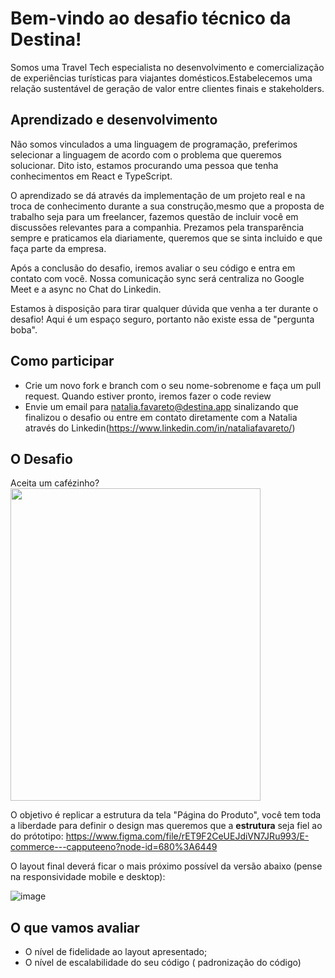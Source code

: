 # Bem-vindo ao desafio técnico da Destina!

Somos uma Travel Tech especialista no desenvolvimento e comercialização de experiências turísticas para viajantes domésticos.Estabelecemos uma relação sustentável de geração de valor entre clientes finais e stakeholders.

## Aprendizado e desenvolvimento
Não somos vinculados a uma linguagem de programação, preferimos selecionar a linguagem de acordo com o problema que queremos solucionar. Dito isto, estamos procurando uma pessoa que tenha conhecimentos em React e TypeScript.

O aprendizado se dá através da implementação de um projeto real  e na troca de conhecimento durante a sua construção,mesmo que a proposta de trabalho seja para um freelancer, fazemos questão de incluir você em discussões relevantes para a companhia. Prezamos pela transparência sempre e praticamos ela diariamente, queremos que se sinta incluido e que faça parte da empresa.

Após a conclusão do desafio, iremos avaliar o seu código e entra em contato com você. Nossa comunicação sync será centraliza no Google Meet e a async no Chat do Linkedin.

Estamos à disposição para tirar qualquer dúvida que venha a ter durante o desafio! Aqui é um espaço seguro, portanto não existe essa de "pergunta boba".

## Como participar
* Crie um novo fork e branch com o seu nome-sobrenome e faça um pull request. Quando estiver pronto, iremos fazer o code review
* Envie um email para natalia.favareto@destina.app sinalizando que finalizou o desafio ou entre em contato diretamente com a Natalia através do Linkedin(https://www.linkedin.com/in/nataliafavareto/)

## O Desafio
Aceita um cafézinho? 
<br>
<img src="https://imageproxy.ifunny.co/crop:x-20,resize:640x,quality:90x75/images/3b01ff263a8d9f6eb5c4fdbc732c20612aba70a8c212d38be1e20810149c629a_1.jpg"  width="400" height="500">
<br>

O objetivo é replicar a estrutura da tela "Página do Produto", você tem toda a liberdade para definir o design mas queremos que a **estrutura** seja fiel ao do prótotipo: https://www.figma.com/file/rET9F2CeUEJdiVN7JRu993/E-commerce---capputeeno?node-id=680%3A6449

O layout final deverá ficar o mais próximo possível da versão abaixo (pense na responsividade mobile e desktop):

![image](https://user-images.githubusercontent.com/36651634/186029430-33530c06-c171-479b-b6fd-59df28aa1ef4.png)


## O que vamos avaliar
- O nível de fidelidade ao layout apresentado;
- O nível de escalabilidade do seu código ( padronização do código)
